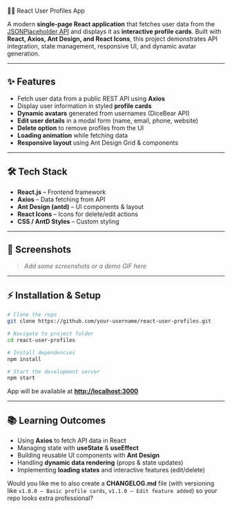  🧑‍💻 React User Profiles App

A modern **single-page React application** that fetches user data from the [JSONPlaceholder API](https://jsonplaceholder.typicode.com/users) and displays it as **interactive profile cards**. Built with **React, Axios, Ant Design, and React Icons**, this project demonstrates API integration, state management, responsive UI, and dynamic avatar generation.

---

## ✨ Features

* Fetch user data from a public REST API using **Axios**
* Display user information in styled **profile cards**
* **Dynamic avatars** generated from usernames (DiceBear API)
* **Edit user details** in a modal form (name, email, phone, website)
* **Delete option** to remove profiles from the UI
* **Loading animation** while fetching data
* **Responsive layout** using Ant Design Grid & components

---

## 🛠️ Tech Stack

* **React.js** – Frontend framework
* **Axios** – Data fetching from API
* **Ant Design (antd)** – UI components & layout
* **React Icons** – Icons for delete/edit actions
* **CSS / AntD Styles** – Custom styling

---

## 📸 Screenshots

> *Add some screenshots or a demo GIF here*

---

## ⚡ Installation & Setup

```bash
# Clone the repo
git clone https://github.com/your-username/react-user-profiles.git

# Navigate to project folder
cd react-user-profiles

# Install dependencies
npm install

# Start the development server
npm start
```

App will be available at **[http://localhost:3000](http://localhost:3000)**

---

## 📚 Learning Outcomes

* Using **Axios** to fetch API data in React
* Managing state with **useState** & **useEffect**
* Building reusable UI components with **Ant Design**
* Handling **dynamic data rendering** (props & state updates)
* Implementing **loading states** and interactive features (edit/delete)



Would you like me to also create a **CHANGELOG.md** file (with versioning like `v1.0.0 – Basic profile cards`, `v1.1.0 – Edit feature added`) so your repo looks extra professional?
